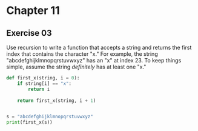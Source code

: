 # Chapter 11

## Exercise 03

Use recursion to write a function that accepts a string and returns the first index that contains the character "x." For example, the string "abcdefghijklmnopqrstuvwxyz" has an "x" at index 23. To keep things simple, assume the string *definitely* has at least one "x."

```python
def first_x(string, i = 0):
    if string[i] == "x":
        return i
    
    return first_x(string, i + 1)


s = "abcdefghijklmnopqrstuvwxyz"
print(first_x(s))
```

